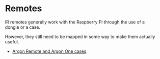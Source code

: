 # Remotes

IR remotes generally work with the Raspberry Pi through the use of a dongle or a case.

However, they still need to be mapped in some way to make them actually useful.

- [Argon Remote and Argon One cases](Argon.md)

